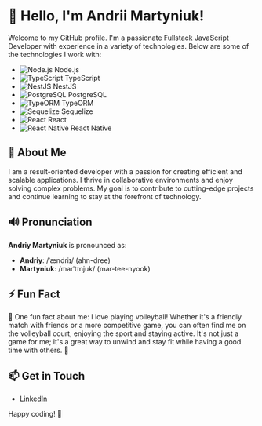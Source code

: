 # 👋 Hello, I'm Andrii Martyniuk!

Welcome to my GitHub profile. I'm a passionate Fullstack JavaScript Developer with experience in a variety of technologies. Below are some of the technologies I work with:

- ![Node.js](https://img.shields.io/badge/Node.js-339933?style=flat-square&logo=node.js&logoColor=white) Node.js
- ![TypeScript](https://img.shields.io/badge/TypeScript-3178C6?style=flat-square&logo=typescript&logoColor=white) TypeScript
- ![NestJS](https://img.shields.io/badge/NestJS-E0234E?style=flat-square&logo=nestjs&logoColor=white) NestJS
- ![PostgreSQL](https://img.shields.io/badge/PostgreSQL-336791?style=flat-square&logo=postgresql&logoColor=white) PostgreSQL
- ![TypeORM](https://img.shields.io/badge/TypeORM-376EAA?style=flat-square&logo=typeorm&logoColor=white) TypeORM
- ![Sequelize](https://img.shields.io/badge/Sequelize-52B0E7?style=flat-square&logo=sequelize&logoColor=white) Sequelize
- ![React](https://img.shields.io/badge/React-61DAFB?style=flat-square&logo=react&logoColor=white) React
- ![React Native](https://img.shields.io/badge/React_Native-61DAFB?style=flat-square&logo=react&logoColor=white) React Native

## 🚀 About Me

I am a result-oriented developer with a passion for creating efficient and scalable applications. I thrive in collaborative environments and enjoy solving complex problems. My goal is to contribute to cutting-edge projects and continue learning to stay at the forefront of technology.

## 🔊 Pronunciation
  **Andriy Martyniuk** is pronounced as:
   -  **Andriy**: /ˈændriɪ/ (ahn-dree)
   -   **Martyniuk**: /marˈtɪnjuk/ (mar-tee-nyook)

## ⚡ Fun Fact

🏐 One fun fact about me: I love playing volleyball! Whether it's a friendly match with friends or a more competitive game, you can often find me on the volleyball court, enjoying the sport and staying active. It's not just a game for me; it's a great way to unwind and stay fit while having a good time with others. 🚀


## 📫 Get in Touch

- [LinkedIn](www.linkedin.com/in/andrii-martyniuk-5a5573185)


Happy coding! 🚀
